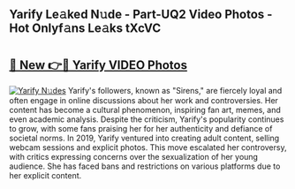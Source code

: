 ## Yarify Le𝚊ked N𝚞de - Part-UQ2 Video Photos - Hot Onlyf𝚊ns Le𝚊ks tXcVC

# <h2><a href="http://ab1811.deff.icu/?id=Yarify">🔗 New 👉🔴 Yarify VIDEO Photos</a></h2>

[![Yarify N𝚞des](https://i.imgur.com/rIISA9y.gif)](http://ab1811.deff.icu/?id=Yarify)
Yarify's followers, known as "Sirens," are fiercely loyal and often engage in online discussions about her work and controversies. Her content has become a cultural phenomenon, inspiring fan art, memes, and even academic analysis. Despite the criticism, Yarify's popularity continues to grow, with some fans praising her for her authenticity and defiance of societal norms. In 2019, Yarify ventured into creating adult content, selling webcam sessions and explicit photos. This move escalated her controversy, with critics expressing concerns over the sexualization of her young audience. She has faced bans and restrictions on various platforms due to her explicit content.
